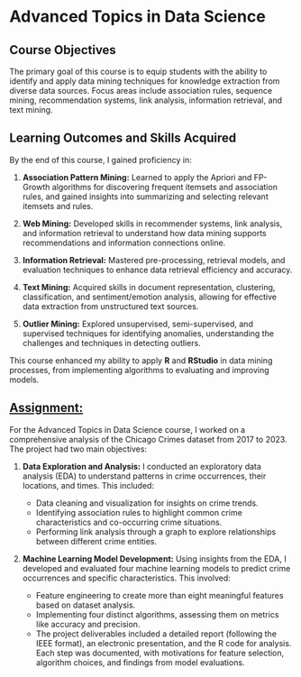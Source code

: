 # Advanced Topics in Data Science

## Course Objectives

The primary goal of this course is to equip students with the ability to identify and apply data mining techniques for knowledge extraction from diverse data sources. Focus areas include association rules, sequence mining, recommendation systems, link analysis, information retrieval, and text mining.

## Learning Outcomes and Skills Acquired

By the end of this course, I gained proficiency in:

1. **Association Pattern Mining:**
Learned to apply the Apriori and FP-Growth algorithms for discovering frequent itemsets and association rules, and gained insights into summarizing and selecting relevant itemsets and rules.

2. **Web Mining:**
Developed skills in recommender systems, link analysis, and information retrieval to understand how data mining supports recommendations and information connections online.

3. **Information Retrieval:**
Mastered pre-processing, retrieval models, and evaluation techniques to enhance data retrieval efficiency and accuracy.

4. **Text Mining:**
Acquired skills in document representation, clustering, classification, and sentiment/emotion analysis, allowing for effective data extraction from unstructured text sources.

5. **Outlier Mining:**
Explored unsupervised, semi-supervised, and supervised techniques for identifying anomalies, understanding the challenges and techniques in detecting outliers.

This course enhanced my ability to apply **R** and **RStudio** in data mining processes, from implementing algorithms to evaluating and improving models.

## [Assignment:](https://github.com/margarida-cardeano-pinheiro/Portfolio/blob/1f9fa5d64455b8a8063c7fc3421a76c6a901df1f/Advanced%20Topics%20in%20Data%20Science/Assignment.pdf)

For the Advanced Topics in Data Science course, I worked on a comprehensive analysis of the Chicago Crimes dataset from 2017 to 2023. The project had two main objectives:

1. **Data Exploration and Analysis:** I conducted an exploratory data analysis (EDA) to understand patterns in crime occurrences, their locations, and times. This included:

   - Data cleaning and visualization for insights on crime trends.
   - Identifying association rules to highlight common crime characteristics and co-occurring crime situations.
   - Performing link analysis through a graph to explore relationships between different crime entities.

2. **Machine Learning Model Development:** Using insights from the EDA, I developed and evaluated four machine learning models to predict crime occurrences and specific characteristics. This involved:

   - Feature engineering to create more than eight meaningful features based on dataset analysis.
   - Implementing four distinct algorithms, assessing them on metrics like accuracy and precision.
   - The project deliverables included a detailed report (following the IEEE format), an electronic presentation, and the R code for analysis. Each step was documented, with motivations for feature selection, algorithm choices, and findings from model evaluations.
